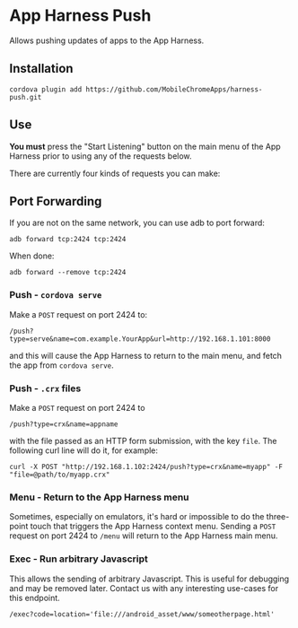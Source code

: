 # App Harness Push

Allows pushing updates of apps to the App Harness.

## Installation

    cordova plugin add https://github.com/MobileChromeApps/harness-push.git

## Use

**You must** press the "Start Listening" button on the main menu of the App Harness prior to using any of the requests below.

There are currently four kinds of requests you can make:

## Port Forwarding

If you are not on the same network, you can use adb to port forward:

    adb forward tcp:2424 tcp:2424

When done:

    adb forward --remove tcp:2424

### Push - `cordova serve`

Make a `POST` request on port 2424 to:

    /push?type=serve&name=com.example.YourApp&url=http://192.168.1.101:8000

and this will cause the App Harness to return to the main menu, and fetch the app from `cordova serve`.

### Push - `.crx` files

Make a `POST` request on port 2424 to

    /push?type=crx&name=appname

with the file passed as an HTTP form submission, with the key `file`. The following curl line will do it, for example:

    curl -X POST "http://192.168.1.102:2424/push?type=crx&name=myapp" -F "file=@path/to/myapp.crx"

### Menu - Return to the App Harness menu

Sometimes, especially on emulators, it's hard or impossible to do the three-point touch that triggers the App Harness context menu. Sending a `POST` request on port 2424 to `/menu` will return to the App Harness main menu.

### Exec - Run arbitrary Javascript

This allows the sending of arbitrary Javascript. This is useful for debugging and may be removed later. Contact us with any interesting use-cases for this endpoint.

    /exec?code=location='file:///android_asset/www/someotherpage.html'

